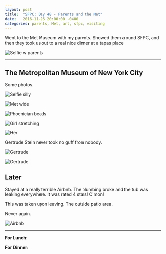 ```yaml
---
layout: post
title:  "SFPC: Day 48 - Parents and the Met"
date:   2016-11-26 20:00:00 -0400
categories: parents, Met, art, sfpc, visiting
---
```


Went to the Met Museum with my parents. Showed them around SFPC, and then they took us out to a real nice dinner at a tapas place.

![Selfie w parents](/assets/sfpc-images/IMG_6524.jpg)

-----

<h2>The Metropolitan Museum of New York City</h2>

Some photos.

![Selfie silly](/assets/sfpc-images/IMG_6302.jpg)

![Met wide](/assets/sfpc-images/IMG_6308.jpg)

![Phoenician beads](/assets/sfpc-images/IMG_6329.jpg)

![Girl stretching](/assets/sfpc-images/IMG_6358.jpg)

![Her](/assets/sfpc-images/IMG_6374.jpg)

Gertrude Stein never took no guff from nobody.

![Gertrude](/assets/sfpc-images/IMG_6397.jpg)

![Gertrude](/assets/sfpc-images/IMG_6395.jpg)

<h2>Later</h2>

Stayed at a really terrible Airbnb. The plumbing broke and the tub was leaking everywhere. It was rated 4 stars! C'mon!

This was taken upon leaving. The outside patio area.

Never again.

![Airbnb](/assets/sfpc-images/IMG_6535.jpg)

-----

**For Lunch:**

**For Dinner:**
